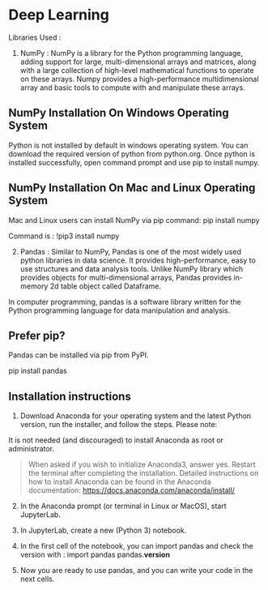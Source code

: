 # Deep  Learning

Libraries Used :

1. NumPy : NumPy is a library for the Python programming language, adding support for large, multi-dimensional arrays and matrices, along with a large collection of high-level mathematical functions to operate on these arrays. Numpy provides a high-performance multidimensional array and basic tools to compute with and manipulate these arrays.

## NumPy Installation On Windows Operating System

Python is not installed by default in windows operating system. You can download the required version of python from python.org. Once python is installed successfully, open command prompt and use pip to install numpy.

## NumPy Installation On Mac and Linux Operating System

Mac and Linux users can install NumPy via pip command:
pip install numpy

 Command is : !pip3 install numpy
 
2. Pandas : Similar to NumPy, Pandas is one of the most widely used python libraries in data science. It provides high-performance, easy to use structures and data analysis tools. Unlike NumPy library which provides objects for multi-dimensional arrays, Pandas provides in-memory 2d table object called Dataframe.

In computer programming, pandas is a software library written for the Python programming language for data manipulation and analysis. 

## Prefer pip?

Pandas can be installed via pip from PyPI.

pip install pandas

## Installation instructions

1. Download Anaconda for your operating system and the latest Python version, run the installer, and follow the steps. Please note:

It is not needed (and discouraged) to install Anaconda as root or administrator.
 > When asked if you wish to initialize Anaconda3, answer yes.
 > Restart the terminal after completing the installation.
 > Detailed instructions on how to install Anaconda can be found in the Anaconda documentation: https://docs.anaconda.com/anaconda/install/

2. In the Anaconda prompt (or terminal in Linux or MacOS), start JupyterLab.

3. In JupyterLab, create a new (Python 3) notebook.

4. In the first cell of the notebook, you can import pandas and check the version with : 
import pandas
pandas.__version__

5. Now you are ready to use pandas, and you can write your code in the next cells.
